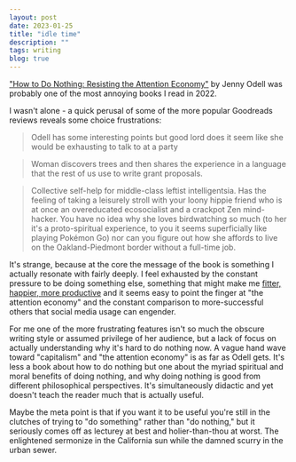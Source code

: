 ```yaml
---
layout: post
date: 2023-01-25
title: "idle time"
description: ""
tags: writing
blog: true
---
```


["How to Do Nothing: Resisting the Attention Economy"](https://www.goodreads.com/book/show/42771901-how-to-do-nothing) by Jenny Odell was probably one of the most annoying books I read in 2022.

I wasn't alone - a quick perusal of some of the more popular Goodreads reviews reveals some choice frustrations:

> Odell has some interesting points but good lord does it seem like she would be exhausting to talk to at a party

> Woman discovers trees and then shares the experience in a language that the rest of us use to write grant proposals.

> Collective self-help for middle-class leftist intelligentsia. Has the feeling of taking a leisurely stroll with your loony hippie friend who is at once an overeducated ecosocialist and a crackpot Zen mind-hacker. You have no idea why she loves birdwatching so much (to her it's a proto-spiritual experience, to you it seems superficially like playing Pokémon Go) nor can you figure out how she affords to live on the Oakland-Piedmont border without a full-time job.

It's strange, because at the core the message of the book is something I actually resonate with fairly deeply. I feel exhausted by the constant pressure to be doing something else, something that might make me [fitter, happier, more productive](https://www.youtube.com/watch?v=O4SzvsMFaek) and it seems easy to point the finger at "the attention economy" and the constant comparison to more-successful others that social media usage can engender.

For me one of the more frustrating features isn't so much the obscure writing style or assumed privilege of her audience, but a lack of focus on actually understanding why it's hard to do nothing now. A vague hand wave toward "capitalism" and "the attention economy" is as far as Odell gets. It's less a book about how to do nothing but one about the myriad spiritual and moral benefits of doing nothing, and why doing nothing is good from different philosophical perspectives. It's simultaneously didactic and yet doesn't teach the reader much that is actually useful.

Maybe the meta point is that if you want it to be useful you're still in the clutches of trying to "do something" rather than "do nothing," but it seriously comes off as lecturey at best and holier-than-thou at worst. The enlightened sermonize in the California sun while the damned scurry in the urban sewer.
